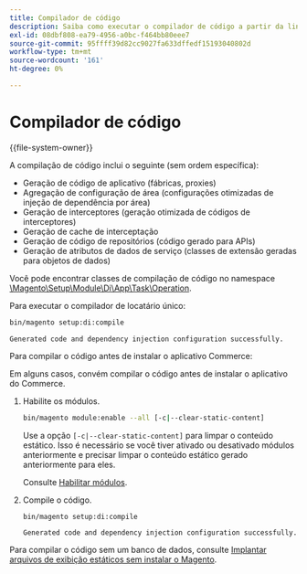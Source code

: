 ```yaml
---
title: Compilador de código
description: Saiba como executar o compilador de código a partir da linha de comando.
exl-id: 08dbf808-ea79-4956-a0bc-f464bb80eee7
source-git-commit: 95ffff39d82cc9027fa633dffedf15193040802d
workflow-type: tm+mt
source-wordcount: '161'
ht-degree: 0%

---
```


# Compilador de código

{{file-system-owner}}

A compilação de código inclui o seguinte (sem ordem específica):

- Geração de código de aplicativo (fábricas, proxies)
- Agregação de configuração de área (configurações otimizadas de injeção de dependência por área)
- Geração de interceptores (geração otimizada de códigos de interceptores)
- Geração de cache de interceptação
- Geração de código de repositórios (código gerado para APIs)
- Geração de atributos de dados de serviço (classes de extensão geradas para objetos de dados)

Você pode encontrar classes de compilação de código no namespace [\Magento\Setup\Module\Di\App\Task\Operation][operation].

Para executar o compilador de locatário único:

```bash
bin/magento setup:di:compile
```

```terminal
Generated code and dependency injection configuration successfully.
```

Para compilar o código antes de instalar o aplicativo Commerce:

Em alguns casos, convém compilar o código antes de instalar o aplicativo do Commerce.

1. Habilite os módulos.

   ```bash
   bin/magento module:enable --all [-c|--clear-static-content]
   ```

   Use a opção `[-c|--clear-static-content]` para limpar o conteúdo estático. Isso é necessário se você tiver ativado ou desativado módulos anteriormente e precisar limpar o conteúdo estático gerado anteriormente para eles.

   Consulte [Habilitar módulos](../../installation/tutorials/manage-modules.md).

1. Compile o código.

   ```bash
   bin/magento setup:di:compile
   ```

   ```terminal
   Generated code and dependency injection configuration successfully.
   ```

Para compilar o código sem um banco de dados, consulte [Implantar arquivos de exibição estáticos sem instalar o Magento](../cli/static-view-file-deployment.md).

<!-- link definitions -->

[operation]: https://github.com/magento/magento2/blob/2.4/setup/src/Magento/Setup/Module/Di/App/Task/Operation
